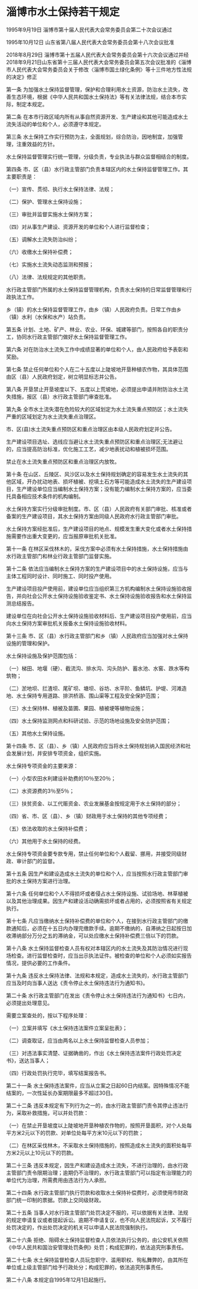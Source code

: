 # 淄博市水土保持若干规定

1995年9月19日 淄博市第十届人民代表大会常务委员会第二十次会议通过

1995年10月12日 山东省第八届人民代表大会常务委员会第十八次会议批准

2018年8月29日 淄博市第十五届人民代表大会常务委员会第十六次会议通过并经2018年9月21日山东省第十三届人民代表大会常务委员会第五次会议批准的《淄博市人民代表大会常务委员会关于修改〈淄博市国土绿化条例〉等十三件地方性法规的决定》修正

<!-- INFO END -->

第一条 为加强水土保持监督管理，保护和合理利用水土资源，防治水土流失，改善生态环境，根据《中华人民共和国水土保持法》等有关法律法规，结合本市实际，制定本规定。

第二条 在本市行政区域内所有从事自然资源开发、生产建设和其他可能造成水土流失活动的单位和个人，必须遵守本规定。

第三条 水土保持工作实行预防为主，全面规划，综合防治，因地制宜，加强管理，注重效益的方针。

水土保持监督管理实行统一管理，分级负责，专业执法与群众监督相结合的制度。

第四条 市、区（县）水行政主管部门负责本辖区内的水土保持监督管理工作。其主要职责是：

（一）宣传、贯彻、执行水土保持法律、法规；

（二）保护、管理水土保持设施；

（三）审批并监督实施水土保持方案；

（四）对从事生产建设、资源开发的单位和个人进行监督检查；

（五）调解水土流失防治纠纷；

（六）收缴水土保持补偿费；

（七）实施水土流失动态监测和预报；

（八）法律、法规规定的其他职责。

水行政主管部门所属的水土保持监督管理机构，负责水土保持的日常监督管理和行政执法工作。

乡（镇）的水土保持监督管理工作，由乡（镇）人民政府负责。日常工作由乡（镇）水利（水保和水产）站负责。

第五条 计划、土地、矿产、林业、农业、环保、城建等部门，按照各自的职责分工，协同水行政主管部门做好水土保持监督管理工作。

第六条 对在防治水土流失工作中成绩显著的单位和个人，由人民政府给予表彰和奖励。

第七条 禁止任何单位和个人在二十五度以上陡坡地开垦种植农作物，其具体范围由区（县）人民政府划定，树立明显标志并公告。

第八条 开垦禁止开垦坡度以下、五度以上荒坡地，必须提出申请并附防治水土流失措施，报区（县）水行政主管部门审查批准。

第九条 全市水土流失潜在危险较大的区域划定为水土流失重点预防区；水土流失严重的区域划定为水土流失重点治理区。

市、区(县)水土流失重点预防区和重点治理区由本级人民政府划定并公告。

生产建设项目选址、选线应当避让水土流失重点预防区和重点治理区;无法避让的，应当提高防治标准，优化施工工艺，减少地表扰动和植被损坏范围。

禁止在水土流失重点预防区和重点治理区内放牧。

第十条 在山区、丘陵区、风沙区以及水土保持规划确定的容易发生水土流失的其他区域，开办扰动地表、损坏植被、挖填土石方等可能造成水土流失的生产建设项目，生产建设单位应当编制水土保持方案；没有能力编制水土保持方案的，应当委托具备相应技术条件的机构编制。

水土保持方案实行分级审批制度。市、区（县）人民政府有关部门审批、核准或者备案的生产建设项目，其水土保持方案由同级人民政府水行政主管部门审批。

水土保持方案经批准后，生产建设项目的地点、规模发生重大变化或者水土保持措施需要作出重大变更的，应当报原审批机关批准。

第十一条 在林区采伐林木的，采伐方案中必须有水土保持措施，水土保持措施由水行政主管部门和林业行政主管部门监督实施。

第十二条 依法应当编制水土保持方案的生产建设项目中的水土保持设施，应当与主体工程同时设计、同时施工、同时投产使用。

生产建设项目投产使用前，建设单位应当组织第三方机构编制水土保持设施验收报告，并向社会公开水土保持设施验收鉴定书、水土保持设施验收报告和水土保持监测总结报告。

建设单位在向社会公开水土保持设施验收材料后、生产建设项目投产使用前，应当向水土保持方案审批机关报备水土保持设施验收材料。

第十三条 市、区（县）水行政主管部门和乡（镇）人民政府应当加强对水土保持设施的管理和保护。

水土保持设施及保护范围包括：

（一）梯田、地堰（硬）、截流沟、排水沟、沟头防护、蓄水池、水窖、跌水等构筑物；

（二）淤地坝、拦渣坝、尾矿坝、塘坝、谷坊、水平阶、鱼鳞坑、护堤、河滩造地、水土保持专用道路、排洪桥涵、围山渠等工程及安全保护范围；

（三）水土保持林、植被及苗圃、果园、植被埂等植物设施；

（四）水土保持监测网点和科研试验、示范的场地设施及安全防护范围；

（五）其他水土保持设施。

第十四条 市、区（县）、乡（镇）人民政府应当将水土保持规划纳入国民经济和社会发展计划，并安排专项资金，组织实施。

水土保持专项资金的主要来源：

（一）小型农田水利建设补助费的10％至20％；

（二）水资源费的3％至5％；

（三）扶贫资金、以工代赈资金、农业发展基金按规定用于水土保持的部分；

（四）省、市、区（县）、乡（镇）财政用于水土保持的其他专项经费；

（五）依法收取的水土保持补偿费；

（六）其他用于水土保持的经费。

水土保持专项资金要专款专用，禁止任何单位和个人截留、挪用，并接受同级财政、审计部门的监督。

第十五条 因生产和建设造成水土流失的单位和个人，应当按照水行政主管部门审批的水土保持方案进行治理。

第十六条 任何单位和个人不得损坏或者侵占水土保持设施、试验场地、林草植被以及其他治理成果。因生产和建设活动确需损坏或者占用的，必须按照省有关规定执行。

第十七条 凡应当缴纳水土保持补偿费的单位和个人，在接到水行政主管部门的缴款通知后，必须在十五日内办理完缴款手续。逾期不缴纳的，自滞纳之日起按日加收滞纳部分万分之五的滞纳金，可以处应缴水土保持补偿费三倍以下的罚款。

第十八条 水土保持监督检查人员有权对本辖区内的水土流失及其防治情况进行现场检查。进行监督检查时，应当出示执法证件。被检查的单位和个人必须如实报告情况，提供必要的工作条件。

第十九条 违反水土保持法律、法规和本规定，造成水土流失的，水行政主管部门应当及时向当事人送达《责令停止水土保持违法行为通知书》。

第二十条 水行政主管部门在发出《责令停止水土保持违法行为通知书》七日内，必须提出处理意见。

需要立案查处的，按以下程序处理：

（一）立案并填写《水土保持违法案件立案呈批表》；

（二）调查取证，应当由两名以上水土保持监督检查人员参加；

（三）对违法事实清楚、证据确凿的，作出《水土保持违法案件行政处罚决定书》，送达当事人；

（四）行政处罚执行完毕，填写结案报告书。

第二十一条 水土保持违法案件，应当从立案之日起60日内结案。因特殊情况不能结案的，一次性延长办案期限最多不超过30日。

第二十二条 违反本规定有下列行为之一的，由水行政主管部门责令其停止违法行为，采取补救措施，可以并处罚款：

（一）在禁止开垦坡度以上陡坡地开垦种植农作物的，按照开垦面积，对个人处每平方米2元以下的罚款、对单位处每平方米10元以下的罚款；

（二）在林区采伐林木，不采取水土保持措施的，按照造成水土流失的面积处每平方米2元以上10元以下的罚款。

第二十三条 违反本规定，因生产和建设造成水土流失，不进行治理的，由水行政主管部门责令限期治理；逾期仍不治理的，水行政主管部门可以指定有治理能力的单位代为治理，所需费用由违法行为人承担。

第二十四条 水行政主管部门执行罚款和收取水土保持补偿费时，必须使用市财政部门统一印制的票据。罚款上交同级财政。

第二十五条 当事人对水行政主管部门处罚决定不服的，可以依据有关法律、法规的规定申请复议或者提起诉讼。逾期不申请复议，也不向人民法院起诉，又不履行处罚决定的，作出处罚决定的机关可以申请人民法院强制执行。

第二十六条 拒绝、阻碍水土保持监督检查人员依法执行公务的，由公安机关依照《中华人民共和国治安管理处罚条例》处罚；构成犯罪的，依法追究刑事责任。

第二十七条 水土保持监督检查人员玩忽职守、滥用职权、徇私舞弊的，由其所在单位或上级主管部门给予行政处分；构成犯罪的，依法追究刑事责任。

第二十八条 本规定自1995年12月1日起施行。